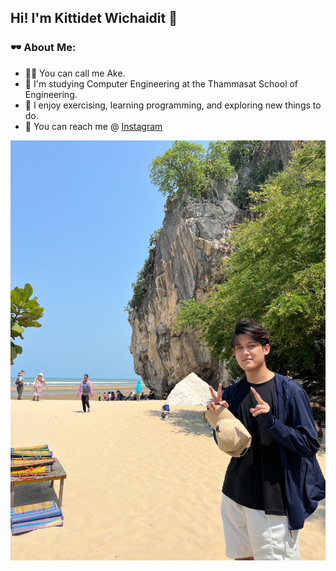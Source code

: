 ## Hi! I'm Kittidet Wichaidit 👋

### 🕶️ About Me:
- 🤷‍♂️ You can call me Ake.
- 🤖 I'm studying Computer Engineering at the Thammasat School of Engineering.
- 🏀 I enjoy exercising, learning programming, and exploring new things to do.
- 📱 You can reach me @ [Instagram](https://www.instagram.com/toobored2doanything/)


![Me](img/pfp.JPG)



